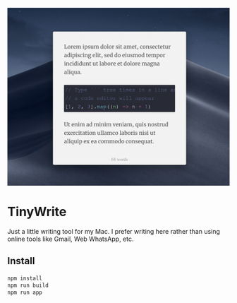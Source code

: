 ![Screenshot](/screenshot.png)

# TinyWrite

Just a little writing tool for my Mac. I prefer writing here rather than using 
online tools like Gmail, Web WhatsApp, etc.

## Install

```
npm install
npm run build
npm run app
```
